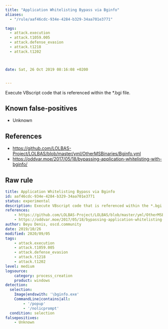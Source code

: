 ```yaml
---
title: "Application Whitelisting Bypass via Bginfo"
aliases:
  - "/rule/aaf46cdc-934e-4284-b329-34aa701e3771"

tags:
  - attack.execution
  - attack.t1059.005
  - attack.defense_evasion
  - attack.t1218
  - attack.t1202



date: Sat, 26 Oct 2019 08:16:08 +0200


---
```


Execute VBscript code that is referenced within the *.bgi file.

<!--more-->


## Known false-positives

* Unknown



## References

* https://github.com/LOLBAS-Project/LOLBAS/blob/master/yml/OtherMSBinaries/Bginfo.yml
* https://oddvar.moe/2017/05/18/bypassing-application-whitelisting-with-bginfo/


## Raw rule
```yaml
title: Application Whitelisting Bypass via Bginfo
id: aaf46cdc-934e-4284-b329-34aa701e3771
status: experimental
description: Execute VBscript code that is referenced within the *.bgi file.
references:
    - https://github.com/LOLBAS-Project/LOLBAS/blob/master/yml/OtherMSBinaries/Bginfo.yml
    - https://oddvar.moe/2017/05/18/bypassing-application-whitelisting-with-bginfo/
author: Beyu Denis, oscd.community
date: 2019/10/26
modified: 2020/09/05
tags:
    - attack.execution
    - attack.t1059.005
    - attack.defense_evasion
    - attack.t1218
    - attack.t1202
level: medium
logsource:
    category: process_creation
    product: windows
detection:
  selection:
    Image|endswith: '\bginfo.exe'
    CommandLine|contains|all:
        - '/popup'
        - '/nolicprompt'
  condition: selection
falsepositives:
    - Unknown

```
